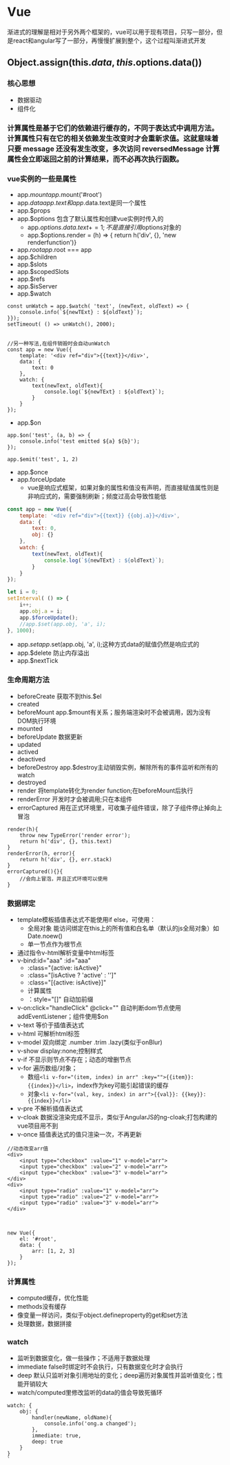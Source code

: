 # Vue

渐进式的理解是相对于另外两个框架的，vue可以用于现有项目，只写一部分，但是react和angular写了一部分，再慢慢扩展到整个，这个过程叫渐进式开发

## Object.assign\(this.$data, this.$options.data\(\)\)

### 核心思想

* 数据驱动
* 组件化

### 计算属性是基于它们的依赖进行缓存的，不同于表达式中调用方法。计算属性只有在它的相关依赖发生改变时才会重新求值。这就意味着只要 message 还没有发生改变，多次访问 reversedMessage 计算属性会立即返回之前的计算结果，而不必再次执行函数。

### vue实例的一些是属性

* app.$mount app.$mount\('\#root'\)
* app.$data app.text和app.$data.text是同一个属性
* app.$props
* app.$options 包含了默认属性和创建vue实例时传入的
  * app.$options.data.text += 1;不是直接引用$options对象的
  * app.$options.render = \(h\) =&gt; { return h\('div', {}, 'new renderfunction'\)}
* app.$root app.$root === app
* app.$children
* app.$slots
* app.$scopedSlots
* app.$refs
* app.$isServer
* app.$watch

```text
const unWatch = app.$watch( 'text', (newText, oldText) => {
    console.info(`${newTExt} : ${oldText}`);
}});
setTimeout( () => unWatch(), 2000);


//另一种写法,在组件销毁时会自动unWatch
const app = new Vue({
    template: '<div ref="div">{{text}}</div>',
    data: {
        text: 0
    },
    watch: {
        text(newText, oldText){
            console.log(`${newTExt} : ${oldText}`);
        }
    }
});
```

* app.$on    

```text
app.$on('test', (a, b) => {
    console.info('test emitted ${a} ${b}');
});

app.$emit('test', 1, 2)
```

* app.$once
* app.forceUpdate
  * vue是响应式框架，如果对象的属性和值没有声明，而直接赋值属性则是非响应式的，需要强制刷新；频度过高会导致性能低

```javascript
const app = new Vue({
    template: '<div ref="div">{{text}} {{obj.a}}</div>',
    data: {
        text: 0,
        obj: {}
    },
    watch: {
        text(newText, oldText){
            console.log(`${newTExt} : ${oldText}`);
        }
    }
});

let i = 0;
setInterval( () => {
    i++;
    app.obj.a = i;
    app.$forceUpdate();
    //app.$set(app.obj, 'a', i);
}, 1000);
```

* app.$set app.$set\(app.obj, 'a', i\);这种方式data的赋值仍然是响应式的
* app.$delete 防止内存溢出
* app.$nextTick

### 生命周期方法

* beforeCreate 获取不到this.$el
* created
* beforeMount app.$mount有关系；服务端渲染时不会被调用，因为没有DOM执行环境
* mounted
* beforeUpdate 数据更新
* updated
* actived
* deactived
* beforeDestroy app.$destroy主动销毁实例，解除所有的事件监听和所有的watch
* destroyed
* render 将template转化为render function;在beforeMount后执行
* renderError 开发时才会被调用;只在本组件
* errorCaptured 用在正式环境里，可收集子组件错误，除了子组件停止掉向上冒泡

```text
render(h){
    throw new TypeError('render error');
    return h('div', {}, this.text)
}
renderError(h, error){
    return h('div', {}, err.stack)
}
errorCaptured(){}{
    //会向上冒泡，并且正式环境可以使用
}
```

### 数据绑定

* template模板插值表达式不能使用if else，可使用：
  * 全局对象 能访问绑定在this上的所有值和白名单（默认的js全局对象）如Date.noew\(\)
  * 单一节点作为根节点
* 通过指令v-html解析变量中html标签
* v-bind:id="aaa" :id="aaa"
  * :class="{active: isActive}"
  * :class="\[isActive ? 'active' : ''\]"
  * :class="\[{active: isActive}\]"
  * 计算属性
  * ：style="\[\]" 自动加前缀
* v-on:click="handleClick" @click="" 自动判断dom节点使用addEventListener；组件使用$on
* v-text 等价于插值表达式
* v-html 可解析html标签
* v-model 双向绑定 .number .trim .lazy\(类似于onBlur\)
* v-show display:none;控制样式
* v-if 不显示则节点不存在；动态的增删节点
* v-for 遍历数组/对象；
  * 数组`<li v-for="(item, index) in arr" :key="">{{item}}: {{index}}</li>`，index作为key可能引起错误的缓存
  * 对象`<li v-for="(val, key, index) in arr">{{val}}: {{key}}: {{index}}</li>`
* v-pre 不解析插值表达式
* v-cloak 数据没渲染完成不显示，类似于AngularJS的ng-cloak;打包构建的vue项目用不到
* v-once 插值表达式的值只渲染一次，不再更新

```text
//动态改变arr值
<div>
    <input type="checkbox" :value="1" v-model="arr">
    <input type="checkbox" :value="2" v-model="arr">
    <input type="checkbox" :value="3" v-model="arr">
</div>
<div>
    <input type="radio" :value="1" v-model="arr">
    <input type="radio" :value="2" v-model="arr">
    <input type="radio" :value="3" v-model="arr">
</div>



new Vue({
    el: '#root',
    data: {
        arr: [1, 2, 3]
    }
});
```

### 计算属性

* computed缓存，优化性能
* methods没有缓存
* 像变量一样访问，类似于object.defineproperty的get和set方法
* 处理数据，数据拼接

### watch

* 监听到数据变化，做一些操作；不适用于数据处理
* immediate false时绑定时不会执行，只有数据变化时才会执行
* deep 默认只监听对象引用地址的变化；deep遍历对象属性并监听值变化；性能开销较大
* watch/computed里修改监听的data的值会导致死循环

```text
watch: {
    obj: {
        handler(newName, oldName){
            console.info('ong.a changed');
        },
        immediate: true,
        deep: true
    }
}
`
```

